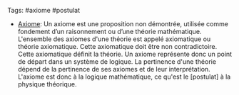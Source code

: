 Tags: #axiome #postulat

- [Axiome](https://fr.wikipedia.org/wiki/Axiome): Un axiome est une proposition non démontrée, utilisée comme fondement d’un raisonnement ou d’une théorie mathématique.
L'ensemble des axiomes d'une théorie est appelé axiomatique ou théorie axiomatique. Cette axiomatique doit être non contradictoire. Cette axiomatique définit la théorie. Un axiome représente donc un point de départ dans un système de logique. La pertinence d'une théorie dépend de la pertinence de ses axiomes et de leur interprétation. L'axiome est donc à la logique mathématique, ce qu'est le [postulat] à la physique théorique.